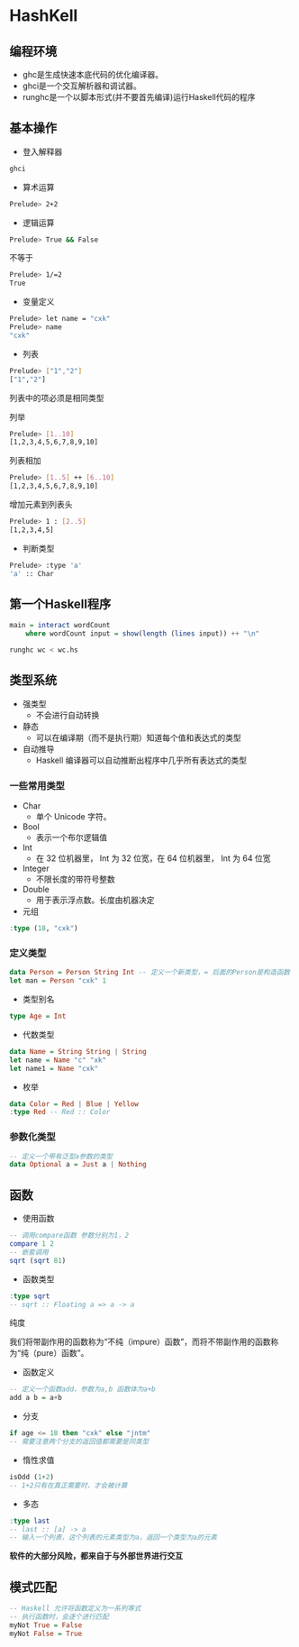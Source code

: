 # HashKell

## 编程环境

- ghc是生成快速本底代码的优化编译器。
- ghci是一个交互解析器和调试器。
- runghc是一个以脚本形式(并不要首先编译)运行Haskell代码的程序

## 基本操作

- 登入解释器

```sh
ghci
```

- 算术运算

```sh
Prelude> 2+2
```

- 逻辑运算

```sh
Prelude> True && False
```

不等于

```sh
Prelude> 1/=2
True
```

- 变量定义

```sh
Prelude> let name = "cxk"
Prelude> name
"cxk"
```

- 列表

```sh
Prelude> ["1","2"]
["1","2"]
```

列表中的项必须是相同类型

列举

```sh
Prelude> [1..10]
[1,2,3,4,5,6,7,8,9,10]
```

列表相加

```sh
Prelude> [1..5] ++ [6..10]
[1,2,3,4,5,6,7,8,9,10]
```

增加元素到列表头

```sh
Prelude> 1 : [2..5]
[1,2,3,4,5]
```

- 判断类型

```sh
Prelude> :type 'a'
'a' :: Char
```

## 第一个Haskell程序

```haskell
main = interact wordCount
    where wordCount input = show(length (lines input)) ++ "\n"
```

```sh
runghc wc < wc.hs
```

## 类型系统

- 强类型
  - 不会进行自动转换
- 静态
  - 可以在编译期（而不是执行期）知道每个值和表达式的类型
- 自动推导
  - Haskell 编译器可以自动推断出程序中几乎所有表达式的类型

### 一些常用类型

- Char
  - 单个 Unicode 字符。
- Bool
  - 表示一个布尔逻辑值
- Int
  - 在 32 位机器里， Int 为 32 位宽，在 64 位机器里， Int 为 64 位宽
- Integer
  - 不限长度的带符号整数
- Double
  - 用于表示浮点数。长度由机器决定
- 元组

```haskell
:type (18, "cxk")
```

### 定义类型

```haskell
data Person = Person String Int -- 定义一个新类型，= 后面的Person是构造函数
let man = Person "cxk" 1
```

- 类型别名

```haskell
type Age = Int
```

- 代数类型

```haskell
data Name = String String | String
let name = Name "c" "xk"
let name1 = Name "cxk"
```

- 枚举

```haskell
data Color = Red | Blue | Yellow
:type Red -- Red :: Color
```

### 参数化类型

```haskell
-- 定义一个带有泛型a参数的类型
data Optional a = Just a | Nothing
```

## 函数

- 使用函数

```haskell
-- 调用compare函数 参数分别为1，2
compare 1 2
-- 嵌套调用
sqrt (sqrt 81)
```

- 函数类型

```haskell
:type sqrt
-- sqrt :: Floating a => a -> a
```

纯度

我们将带副作用的函数称为“不纯（impure）函数”，而将不带副作用的函数称为“纯（pure）函数”。

- 函数定义

```haskell
-- 定义一个函数add，参数为a,b 函数体为a+b
add a b = a+b
```

- 分支

```haskell
if age <= 18 then "cxk" else "jntm"
-- 需要注意两个分支的返回值都需要是同类型
```

- 惰性求值

```haskell
isOdd (1+2)
-- 1+2只有在真正需要时，才会被计算
```

- 多态

```haskell
:type last
-- last :: [a] -> a
-- 输入一个列表，这个列表的元素类型为a，返回一个类型为a的元素
```

**软件的大部分风险，都来自于与外部世界进行交互**

## 模式匹配

```haskell
-- Haskell 允许将函数定义为一系列等式
-- 执行函数时，会逐个进行匹配
myNot True = False
myNot False = True
```